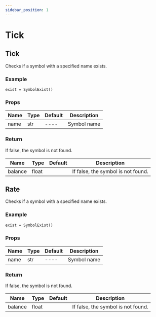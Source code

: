 ```yaml
---
sidebar_position: 1
---
```


# Tick

## Tick
Checks if a symbol with a specified name exists.

### Example
```
exist = SymbolExist()
```

### Props
|  Name       |  Type           |  Default  |  Description   |
| ----        | ----            | ----      | ----           |
| name        | str             | ----      | Symbol name    |

### Return
If false, the symbol is not found.

|  Name       |  Type    |  Default  |  Description   |
| ----        | ----     | ----      | ----          |
| balance      | float      |           |  If false, the symbol is not found.  |

## Rate
Checks if a symbol with a specified name exists.

### Example
```
exist = SymbolExist()
```

### Props
|  Name       |  Type           |  Default  |  Description   |
| ----        | ----            | ----      | ----           |
| name        | str             | ----      | Symbol name    |

### Return
If false, the symbol is not found.

|  Name       |  Type    |  Default  |  Description   |
| ----        | ----     | ----      | ----          |
| balance      | float      |           |  If false, the symbol is not found.  |

